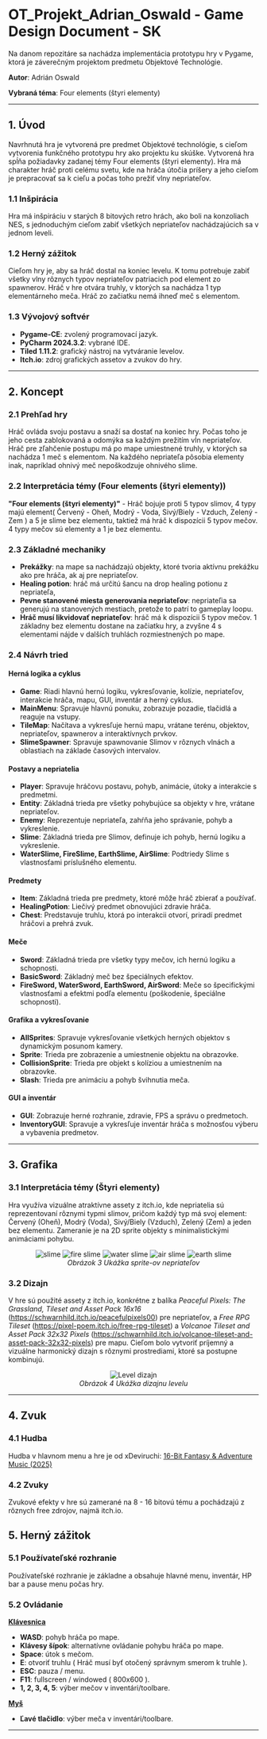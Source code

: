 # **OT_Projekt_Adrian_Oswald - Game Design Document - SK**

Na danom repozitáre sa nachádza implementácia prototypu hry v Pygame, ktorá je záverečným projektom predmetu Objektové Technológie.

**Autor**: Adrián Oswald

**Vybraná téma**: Four elements (štyri elementy)

---
## **1. Úvod**
Navrhnutá hra je vytvorená pre predmet Objektové technológie, s cieľom vytvorenia funkčného prototypu hry ako projektu ku skúške.  Vytvorená hra spĺňa požiadavky zadanej témy Four elements (štyri elementy). Hra má charakter hráč proti celému svetu, kde na hráča útočia príšery a jeho cieľom je prepracovať sa k cieľu a počas toho prežiť vlny nepriateľov.
### **1.1 Inšpirácia**

Hra má inšpiráciu v starých 8 bitových retro hrách, ako boli na konzoliach NES, s jednoduchým cieľom zabiť všetkých nepriateľov nachádzajúcich sa v jednom leveli.

### **1.2 Herný zážitok**
Cieľom hry je, aby sa hráč dostal na koniec levelu. K tomu potrebuje zabiť všetky vlny rôznych typov nepriateľov patriacich pod element zo spawnerov. Hráč v hre otvára truhly, v ktorých sa nachádza 1 typ elementárneho meča. Hráč zo začiatku nemá ihneď meč s elementom.
### **1.3 Vývojový softvér**
- **Pygame-CE**: zvolený programovací jazyk.
- **PyCharm 2024.3.2**: vybrané IDE.
- **Tiled 1.11.2**: grafický nástroj na vytváranie levelov.
- **Itch.io**: zdroj grafických assetov a zvukov do hry.

---
## **2. Koncept**

### **2.1 Prehľad hry**
Hráč ovláda svoju postavu a snaží sa dostať na koniec hry. Počas toho je jeho cesta zablokovaná a odomýka sa každým prežitím vĺn nepriateľov. Hráč pre zľahčenie postupu má po mape umiestnené truhly, v ktorých sa nachádza 1 meč s elementom. Na každého nepriateľa pôsobia elementy inak, napríklad ohnivý meč nepoškodzuje ohnivého slime.
### **2.2 Interpretácia témy (Four elements (štyri elementy))**
**"Four elements (štyri elementy)"** - Hráč bojuje proti 5 typov slimov, 4 typy majú element( Červený - Oheň, Modrý - Voda, Sivý/Biely - Vzduch, Zelený - Zem ) a 5 je slime bez elementu, taktiež má hráč k dispozícii 5 typov mečov. 4 typy mečov sú elementy a 1 je bez elementu.
### **2.3 Základné mechaniky**
- **Prekážky**: na mape sa nachádzajú objekty, ktoré tvoria aktívnu prekážku ako pre hráča, ak aj pre nepriateľov.
- **Healing potion**: hráč má určitú šancu na drop healing potionu z nepriateľa,
- **Pevne stanovené miesta generovania nepriateľov**: nepriateľia sa generujú na stanovených mestiach, pretože to patrí to gameplay loopu.
- **Hráč musí likvidovať nepriateľov**: hráč má k dispozícii 5 typov mečov. 1 základny bez elementu dostane na začiatku hry, a zvyšne 4 s elementami nájde v dalších truhlách rozmiestnených po mape.

### **2.4 Návrh tried**

#### **Herná logika a cyklus**
- **Game**: Riadi hlavnú hernú logiku, vykresľovanie, kolízie, nepriateľov, interakcie hráča, mapu, GUI, inventár a herný cyklus.
- **MainMenu**: Spravuje hlavnú ponuku, zobrazuje pozadie, tlačidlá a reaguje na vstupy.
- **TileMap**: Načítava a vykresľuje hernú mapu, vrátane terénu, objektov, nepriateľov, spawnerov a interaktívnych prvkov.
- **SlimeSpawner**: Spravuje spawnovanie Slimov v rôznych vlnách a oblastiach na základe časových intervalov.

#### **Postavy a nepriatelia**
- **Player**: Spravuje hráčovu postavu, pohyb, animácie, útoky a interakcie s predmetmi.
- **Entity**: Základná trieda pre všetky pohybujúce sa objekty v hre, vrátane nepriateľov.
- **Enemy**: Reprezentuje nepriateľa, zahŕňa jeho správanie, pohyb a vykreslenie.
- **Slime**: Základná trieda pre Slimov, definuje ich pohyb, hernú logiku a vykreslenie.
- **WaterSlime, FireSlime, EarthSlime, AirSlime**: Podtriedy Slime s vlastnosťami príslušného elementu.

#### **Predmety**
- **Item**: Základná trieda pre predmety, ktoré môže hráč zbierať a používať.
- **HealingPotion**: Liečivý predmet obnovujúci zdravie hráča.
- **Chest**: Predstavuje truhlu, ktorá po interakcii otvorí, priradí predmet hráčovi a prehrá zvuk.

#### **Meče**
- **Sword**: Základná trieda pre všetky typy mečov, ich hernú logiku a schopnosti.
- **BasicSword**: Základný meč bez špeciálnych efektov.
- **FireSword, WaterSword, EarthSword, AirSword**: Meče so špecifickými vlastnosťami a efektmi podľa elementu (poškodenie, špeciálne schopnosti).

#### **Grafika a vykresľovanie**
- **AllSprites**: Spravuje vykresľovanie všetkých herných objektov s dynamickým posunom kamery.
- **Sprite**: Trieda pre zobrazenie a umiestnenie objektu na obrazovke.
- **CollisionSprite**: Trieda pre objekt s kolíziou a umiestnením na obrazovke.
- **Slash**: Trieda pre animáciu a pohyb švihnutia meča.

#### **GUI a inventár**
- **GUI**: Zobrazuje herné rozhranie, zdravie, FPS a správu o predmetoch.
- **InventoryGUI**: Spravuje a vykresľuje inventár hráča s možnosťou výberu a vybavenia predmetov.

---

## **3. Grafika**

### **3.1 Interpretácia témy (Štyri elementy)**
Hra využíva vizuálne atraktívne assety z itch.io, kde nepriatelia sú reprezentovaní rôznymi typmi slimov, pričom každý typ má svoj element: Červený (Oheň), Modrý (Voda), Sivý/Biely (Vzduch), Zelený (Zem) a jeden bez elementu. Zameranie je na 2D sprite objekty s minimalistickými animáciami pohybu.

<p align="center">
  <img src="https://github.com/AdrianOswaldUKF/OT_Projekt_Adrian_Oswald/blob/main/slime.png?raw=true" alt="slime">
  <img src="https://github.com/AdrianOswaldUKF/OT_Projekt_Adrian_Oswald/blob/main/fire.png?raw=true" alt="fire slime">
  <img src="https://github.com/AdrianOswaldUKF/OT_Projekt_Adrian_Oswald/blob/main/water.png?raw=true" alt="water slime">
  <img src="https://github.com/AdrianOswaldUKF/OT_Projekt_Adrian_Oswald/blob/main/air.png?raw=true" alt="air slime">
  <img src="https://github.com/AdrianOswaldUKF/OT_Projekt_Adrian_Oswald/blob/main/earth.png?raw=true" alt="earth slime">
  <br>
  <em>Obrázok 3 Ukážka sprite-ov nepriateľov</em>
</p>

### **3.2 Dizajn**
V hre sú použité assety z itch.io, konkrétne z balíka *Peaceful Pixels: The Grassland, Tileset and Asset Pack 16x16* (https://schwarnhild.itch.io/peacefulpixels00) pre nepriateľov, a *Free RPG Tileset* (https://pixel-poem.itch.io/free-rpg-tileset) a *Volcanoe Tileset and Asset Pack 32x32 Pixels* (https://schwarnhild.itch.io/volcanoe-tileset-and-asset-pack-32x32-pixels) pre mapu. Cieľom bolo vytvoriť príjemný a vizuálne harmonický dizajn s rôznymi prostrediami, ktoré sa postupne kombinujú.

<p align="center">
  <img src="https://github.com/AdrianOswaldUKF/OT_Projekt_Adrian_Oswald/blob/main/level1.png?raw=true" alt="Level dizajn">
  <br>
  <em>Obrázok 4 Ukážka dizajnu levelu</em>
</p>

---

## **4. Zvuk**

### **4.1 Hudba**
Hudba v hlavnom menu a hre je od xDeviruchi: [16-Bit Fantasy & Adventure Music (2025)](https://xdeviruchi.itch.io/16-bit-fantasy-adventure-music-pack)
### **4.2 Zvuky**
Zvukové efekty v hre sú zamerané na 8 - 16 bitovú tému a pochádzajú z rôznych free zdrojov, najmä itch.io.
## **5. Herný zážitok**

### **5.1 Používateľské rozhranie**
Používateľské rozhranie je základne a obsahuje hlavné menu, inventár, HP bar a pause menu počas hry.

### **5.2 Ovládanie**
<ins>**Klávesnica**</ins>
- **WASD**: pohyb hráča po mape.
- **Klávesy šípok**: alternatívne ovládanie pohybu hráča po mape.
- **Space**: útok s mečom.
- **E**: otvoriť truhlu ( Hráč musí byť otočený správnym smerom k truhle ).
- **ESC**: pauza / menu.
- **F11**: fullscreen / windowed ( 800x600 ).
- **1, 2, 3, 4, 5**: výber mečov v inventári/toolbare.

<ins>**Myš**</ins> 
- **Ľavé tlačidlo**: výber meča v inventári/toolbare.


---
